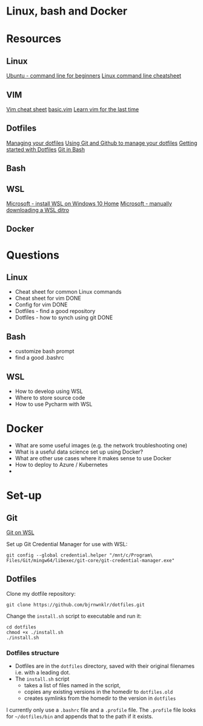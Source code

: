 # Linux, bash and Docker

# Resources

## Linux

[Ubuntu - command line for beginners](https://ubuntu.com/tutorials/command-line-for-beginners#1-overview)
[Linux command line cheatsheet](https://cheatography.com/davechild/cheat-sheets/linux-command-line/)

## VIM

[Vim cheat sheet](https://vim.rtorr.com/)
[basic.vim](https://github.com/amix/vimrc/blob/master/vimrcs/basic.vim)
[Learn vim for the last time](https://danielmiessler.com/study/vim/)



## Dotfiles

[Managing your dotfiles](https://www.anishathalye.com/2014/08/03/managing-your-dotfiles/)
[Using Git and Github to manage your dotfiles](http://blog.smalleycreative.com/tutorials/using-git-and-github-to-manage-your-dotfiles/)
[Getting started with Dotfiles](https://medium.com/@webprolific/getting-started-with-dotfiles-43c3602fd789)
[Git in Bash](https://git-scm.com/book/id/v2/Appendix-A%3A-Git-in-Other-Environments-Git-in-Bash)

## Bash


## WSL

[Microsoft - install WSL on Windows 10 Home](https://docs.microsoft.com/en-us/windows/wsl/install-win10)
[Microsoft - manually downloading a WSL ditro](https://docs.microsoft.com/en-us/windows/wsl/install-manual)

## Docker


# Questions

## Linux

- Cheat sheet for common Linux commands
- Cheat sheet for vim DONE 
- Config for vim DONE
- Dotfiles - find a good repository
- Dotfiles - how to synch using git DONE

## Bash

- customize bash prompt
- find a good .bashrc

## WSL

- How to develop using WSL
- Where to store source code
- How to use Pycharm with WSL

# Docker

- What are some useful images (e.g. the network troubleshooting one)
- What is a useful data science set up using Docker?
- What are other use cases where it makes sense to use Docker
- How to deploy to Azure / Kubernetes
- 


# Set-up

## Git

[Git on WSL](https://docs.microsoft.com/en-us/windows/wsl/tutorials/wsl-git)

Set up Git Credential Manager for use with WSL:

```shell
git config --global credential.helper "/mnt/c/Program\ Files/Git/mingw64/libexec/git-core/git-credential-manager.exe"
```


## Dotfiles

Clone my dotfile repository:

```shell
git clone https://github.com/bjrnwnklr/dotfiles.git
```

Change the `install.sh` script to executable and run it:

```shell
cd dotfiles
chmod +x ./install.sh
./install.sh
```

### Dotfiles structure

- Dotfiles are in the `dotfiles` directory, saved with their original filenames i.e. with a leading dot.
- The `install.sh` script 
    - takes a list of files named in the script, 
    - copies any existing versions in the homedir to `dotfiles.old`
    - creates symlinks from the homedir to the version in `dotfiles` 

I currently only use a `.bashrc` file and a `.profile` file. The `.profile` file looks for `~/dotfiles/bin` and appends that to the path if it exists.
